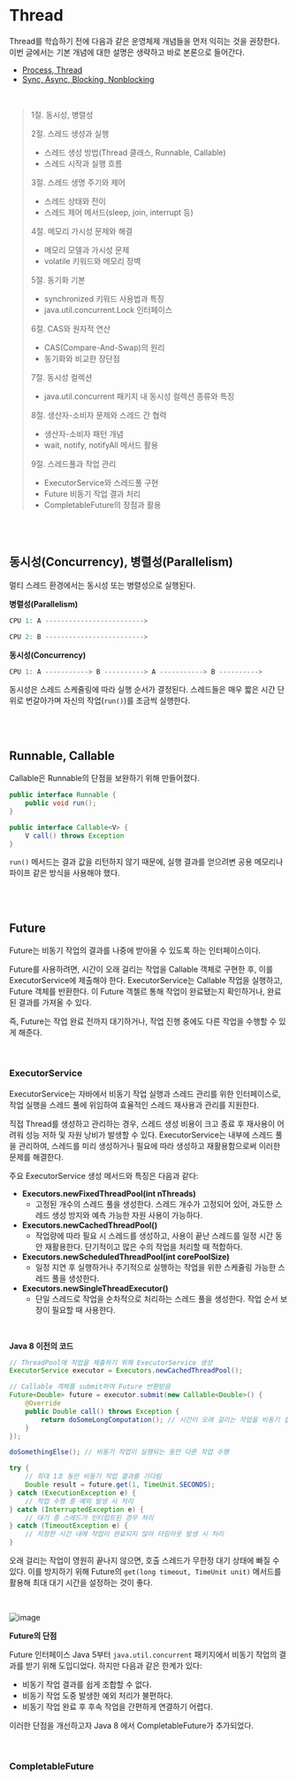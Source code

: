 # Thread

Thread를 학습하기 전에 다음과 같은 운영체제 개념들을 먼저 익히는 것을 권장한다. 이번 글에서는 기본 개념에 대한 설명은 생략하고 바로 본론으로 들어간다.

- [Process, Thread](https://github.com/Woomin-Wang/TIL/blob/main/OS/process-thread.md)
- [Sync, Async, Blocking, Nonblocking](https://github.com/Woomin-Wang/TIL/blob/main/OS/sync-async-blocking-nonblocking.md)

<br/>

> 1절. 동시성, 병렬성
>
> 2절. 스레드 생성과 실행
> - 스레드 생성 방법(Thread 클래스, Runnable, Callable)
> - 스레드 시작과 실행 흐름
>   
> 3절. 스레드 생명 주기와 제어
> - 스레드 상태와 전이
> - 스레드 제어 메서드(sleep, join, interrupt 등)
>   
> 4절. 메모리 가시성 문제와 해결
> - 메모리 모델과 가시성 문제
> - volatile 키워드와 메모리 장벽
>
> 5절. 동기화 기본
> - synchronized 키워드 사용법과 특징
> - java.util.concurrent.Lock 인터페이스
> 
> 6절. CAS와 원자적 연산
> - CAS(Compare-And-Swap)의 원리
> - 동기화와 비교한 장단점
> 
> 7절. 동시성 컬렉션
> - java.util.concurrent 패키지 내 동시성 컬렉션 종류와 특징
> 
> 8절. 생산자-소비자 문제와 스레드 간 협력
> - 생산자-소비자 패턴 개념
> - wait, notify, notifyAll 메서드 활용
>
> 9절. 스레드풀과 작업 관리
> - ExecutorService와 스레드풀 구현
> - Future 비동기 작업 결과 처리
> - CompletableFuture의 장점과 활용

<br>
<br>

## 동시성(Concurrency), 병렬성(Parallelism)

멀티 스레드 환경에서는 동시성 또는 병렬성으로 실행된다.

**병렬성(Parallelism)**

```java
CPU 1: A ------------------------->

CPU 2: B ------------------------->
```

**동시성(Concurrency)**

```java
CPU 1: A -----------> B ----------> A -----------> B ---------->
```

동시성은 스레드 스케줄링에 따라 실행 순서가 결정된다. 스레드들은 매우 짧은 시간 단위로 번갈아가며 자신의 작업(`run()`)를 조금씩 실행한다.


<br>
<br>

## Runnable, Callable

Callable은 Runnable의 단점을 보완하기 위해 만들어졌다.

```java
public interface Runnable {
    public void run();
}
```

```java
public interface Callable<V> {
    V call() throws Exception
}
```

`run()` 메서드는 결과 값을 리턴하지 않기 때문에, 실행 결과를 얻으려변 공용 메모리나 파이프 같은 방식을 사용해야 했다.

<br>
<br>

## Future

Future는 비동기 작업의 결과를 나중에 받아올 수 있도록 하는 인터페이스이다.

Future를 사용하려면, 시간이 오래 걸리는 작업을 Callable 객체로 구현한 후, 이를 ExecutorService에 제출해야 한다.
ExecutorService는 Callable 작업을 실행하고, Future 객체를 반환한다. 이 Future 객첼르 통해 작업이 완료됐는지 확인하거나, 완료된 결과를 가져올 수 있다.

즉, Future는 작업 완료 전까지 대기하거나, 작업 진행 중에도 다른 작업을 수행할 수 있게 해준다.

<br>

### ExecutorService

ExecutorService는 자바에서 비동기 작업 실행과 스레드 관리를 위한 인터페이스로, 작업 실행을 스레드 풀에 위임하여 효율적인 스레드 재사용과 관리를 지원한다.

직접 Thread를 생성하고 관리하는 경우, 스레드 생성 비용이 크고 종료 후 재사용이 어려워 성능 저하 및 자원 낭비가 발생할 수 있다. 
ExecutorService는 내부에 스레드 풀을 관리하여, 스레드를 미리 생성하거나 필요에 따라 생성하고 재활용함으로써 이러한 문제를 해결한다.

주요 ExecutorService 생성 메서드와 특징은 다음과 같다:

- **Executors.newFixedThreadPool(int nThreads)**
  - 고정된 개수의 스레드 풀을 생성한다. 스레드 개수가 고정되어 있어, 과도한 스레드 생성 방지와 예측 가능한 자원 사용이 가능하다.
- **Executors.newCachedThreadPool()**
  - 작업량에 따라 필요 시 스레드를 생성하고, 사용이 끝난 스레드를 일정 시간 동안 재활용한다. 단기적이고 많은 수의 작업을 처리할 때 적합하다.   
- **Executors.newScheduledThreadPool(int corePoolSize)**
  - 일정 지연 후 실행하거나 주기적으로 실행하는 작업을 위한 스케줄링 가능한 스레드 풀을 생성한다.
- **Executors.newSingleThreadExecutor()**
  - 단일 스레드로 작업을 순차적으로 처리하는 스레드 풀을 생성한다. 작업 순서 보장이 필요할 때 사용한다.

<br>

**Java 8 이전의 코드**

```java
// ThreadPool에 작업을 제출하기 위해 ExecutorService 생성
ExecutorService executor = Executors.newCachedThreadPool();

// Callable 객체를 submit하여 Future 반환받음
Future<Double> future = executor.submit(new Callable<Double>() {
    @Override
    public Double call() throws Exception {
        return doSomeLongComputation(); // 시간이 오래 걸리는 작업을 비동기 실행
    }
});

doSomethingElse(); // 비동기 작업이 실행되는 동안 다른 작업 수행

try {
    // 최대 1초 동안 비동기 작업 결과를 기다림
    Double result = future.get(1, TimeUnit.SECONDS);
} catch (ExecutionException e) {
    // 작업 수행 중 예외 발생 시 처리
} catch (InterruptedException e) {
    // 대기 중 스레드가 인터럽트된 경우 처리
} catch (TimeoutException e) {
    // 지정한 시간 내에 작업이 완료되지 않아 타임아웃 발생 시 처리
}

```

오래 걸리는 작업이 영원히 끝나지 않으면, 호출 스레드가 무한정 대기 상태에 빠질 수 있다.
이를 방지하기 위해 Future의 `get(long timeout, TimeUnit unit)` 메서드를 활용해 최대 대기 시간을 설정하는 것이 좋다.

<br>

![image](https://github.com/user-attachments/assets/836c0342-6e84-4770-bc45-61333af07ed6)


**Future의 단점**

Future 인터페이스 Java 5부터 `java.util.concurrent` 패키지에서 비동기 작업의 결과를 받기 위해 도입디었다.
하지만 다음과 같은 한계가 있다:

- 비동기 작업 결과를 쉽게 조합할 수 없다.
- 비동기 작업 도중 발생한 예외 처리가 불편하다.
- 비동기 작업 완료 후 후속 작업을 간편하게 연결하기 어렵다.

이러한 단점을 개선하고자 Java 8 에서 CompletableFuture가 추가되었다.

<br>

### CompletableFuture













